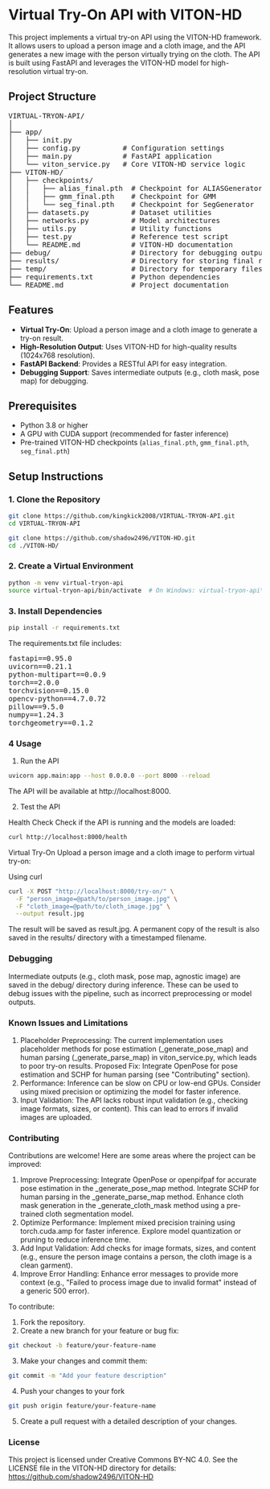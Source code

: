 # Virtual Try-On API with VITON-HD

This project implements a virtual try-on API using the VITON-HD framework. It allows users to upload a person image and a cloth image, and the API generates a new image with the person virtually trying on the cloth. The API is built using FastAPI and leverages the VITON-HD model for high-resolution virtual try-on.

## Project Structure
<pre>
VIRTUAL-TRYON-API/
│
├── app/
│   ├── init.py
│   ├── config.py          # Configuration settings
│   ├── main.py            # FastAPI application
│   └── viton_service.py   # Core VITON-HD service logic
├── VITON-HD/
│   ├── checkpoints/
│   │   ├── alias_final.pth  # Checkpoint for ALIASGenerator
│   │   ├── gmm_final.pth    # Checkpoint for GMM
│   │   └── seg_final.pth    # Checkpoint for SegGenerator
│   ├── datasets.py          # Dataset utilities
│   ├── networks.py          # Model architectures
│   ├── utils.py             # Utility functions
│   ├── test.py              # Reference test script
│   └── README.md            # VITON-HD documentation
├── debug/                   # Directory for debugging outputs
├── results/                 # Directory for storing final results
├── temp/                    # Directory for temporary files
├── requirements.txt         # Python dependencies
└── README.md                # Project documentation
</pre>

## Features

- **Virtual Try-On**: Upload a person image and a cloth image to generate a try-on result.
- **High-Resolution Output**: Uses VITON-HD for high-quality results (1024x768 resolution).
- **FastAPI Backend**: Provides a RESTful API for easy integration.
- **Debugging Support**: Saves intermediate outputs (e.g., cloth mask, pose map) for debugging.

## Prerequisites

- Python 3.8 or higher
- A GPU with CUDA support (recommended for faster inference)
- Pre-trained VITON-HD checkpoints (`alias_final.pth`, `gmm_final.pth`, `seg_final.pth`)

## Setup Instructions

### 1. Clone the Repository

```bash
git clone https://github.com/kingkick2008/VIRTUAL-TRYON-API.git
cd VIRTUAL-TRYON-API

git clone https://github.com/shadow2496/VITON-HD.git
cd ./VITON-HD/

```


### 2. Create a Virtual Environment
```bash
python -m venv virtual-tryon-api
source virtual-tryon-api/bin/activate  # On Windows: virtual-tryon-api\Scripts\activate
```

### 3. Install Dependencies

```bash
pip install -r requirements.txt
```

The requirements.txt file includes:

<pre>
fastapi==0.95.0
uvicorn==0.21.1
python-multipart==0.0.9
torch==2.0.0
torchvision==0.15.0
opencv-python==4.7.0.72
pillow==9.5.0
numpy==1.24.3
torchgeometry==0.1.2
</pre>


### 4 Usage
1. Run the API
```bash
uvicorn app.main:app --host 0.0.0.0 --port 8000 --reload
```
The API will be available at http://localhost:8000.

2. Test the API

Health Check
Check if the API is running and the models are loaded:


```bash
curl http://localhost:8000/health
```
Virtual Try-On
Upload a person image and a cloth image to perform virtual try-on:

Using curl
```bash
curl -X POST "http://localhost:8000/try-on/" \
  -F "person_image=@path/to/person_image.jpg" \
  -F "cloth_image=@path/to/cloth_image.jpg" \
  --output result.jpg

```


The result will be saved as result.jpg. A permanent copy of the result is also saved in the results/ directory with a timestamped filename.

### Debugging
Intermediate outputs (e.g., cloth mask, pose map, agnostic image) are saved in the debug/ directory during inference. These can be used to debug issues with the pipeline, such as incorrect preprocessing or model outputs.

### Known Issues and Limitations
1. Placeholder Preprocessing:
The current implementation uses placeholder methods for pose estimation (_generate_pose_map) and human parsing (_generate_parse_map) in viton_service.py, which leads to poor try-on results.
Proposed Fix: Integrate OpenPose for pose estimation and SCHP for human parsing (see "Contributing" section).
2. Performance:
Inference can be slow on CPU or low-end GPUs. Consider using mixed precision or optimizing the model for faster inference.
3. Input Validation:
The API lacks robust input validation (e.g., checking image formats, sizes, or content). This can lead to errors if invalid images are uploaded.


### Contributing
Contributions are welcome! Here are some areas where the project can be improved:

1. Improve Preprocessing:
Integrate OpenPose or openpifpaf for accurate pose estimation in the _generate_pose_map method.
Integrate SCHP for human parsing in the _generate_parse_map method.
Enhance cloth mask generation in the _generate_cloth_mask method using a pre-trained cloth segmentation model.
2. Optimize Performance:
Implement mixed precision training using torch.cuda.amp for faster inference.
Explore model quantization or pruning to reduce inference time.
3. Add Input Validation:
Add checks for image formats, sizes, and content (e.g., ensure the person image contains a person, the cloth image is a clean garment).
4. Improve Error Handling:
Enhance error messages to provide more context (e.g., "Failed to process image due to invalid format" instead of a generic 500 error).


To contribute:

1. Fork the repository.
2. Create a new branch for your feature or bug fix:
``` bash
git checkout -b feature/your-feature-name
``` 
3. Make your changes and commit them:
``` bash
git commit -m "Add your feature description"
```
4. Push your changes to your fork
``` bash
git push origin feature/your-feature-name
```
5. Create a pull request with a detailed description of your changes.


### License
This project is licensed under Creative Commons BY-NC 4.0. See the LICENSE file in the VITON-HD directory for details:
https://github.com/shadow2496/VITON-HD


